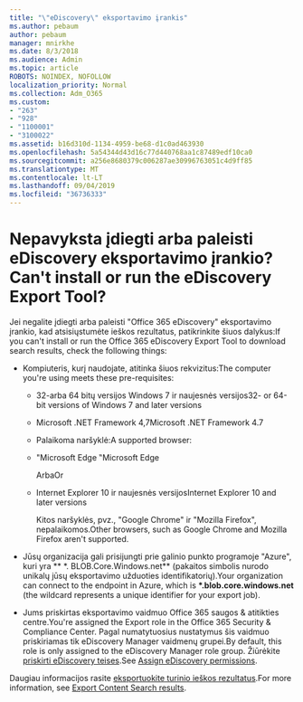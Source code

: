 ```yaml
---
title: "\"eDiscovery\" eksportavimo įrankis"
ms.author: pebaum
author: pebaum
manager: mnirkhe
ms.date: 8/3/2018
ms.audience: Admin
ms.topic: article
ROBOTS: NOINDEX, NOFOLLOW
localization_priority: Normal
ms.collection: Adm_O365
ms.custom:
- "263"
- "928"
- "1100001"
- "3100022"
ms.assetid: b16d310d-1134-4959-be68-d1c0ad463930
ms.openlocfilehash: 5a54344d43d16c77d440768aa1c87489edf10ca0
ms.sourcegitcommit: a256e8680379c006287ae30996763051c4d9ff85
ms.translationtype: MT
ms.contentlocale: lt-LT
ms.lasthandoff: 09/04/2019
ms.locfileid: "36736333"
---
```

# <a name="cant-install-or-run-the-ediscovery-export-tool"></a><span data-ttu-id="9428f-102">Nepavyksta įdiegti arba paleisti eDiscovery eksportavimo įrankio?</span><span class="sxs-lookup"><span data-stu-id="9428f-102">Can't install or run the eDiscovery Export Tool?</span></span>

<span data-ttu-id="9428f-103">Jei negalite įdiegti arba paleisti "Office 365 eDiscovery" eksportavimo įrankio, kad atsisiųstumėte ieškos rezultatus, patikrinkite šiuos dalykus:</span><span class="sxs-lookup"><span data-stu-id="9428f-103">If you can't install or run the Office 365 eDiscovery Export Tool to download search results, check the following things:</span></span>
  
- <span data-ttu-id="9428f-104">Kompiuteris, kurį naudojate, atitinka šiuos rekvizitus:</span><span class="sxs-lookup"><span data-stu-id="9428f-104">The computer you're using meets these pre-requisites:</span></span>

  - <span data-ttu-id="9428f-105">32-arba 64 bitų versijos Windows 7 ir naujesnės versijos</span><span class="sxs-lookup"><span data-stu-id="9428f-105">32- or 64-bit versions of Windows 7 and later versions</span></span>

  - <span data-ttu-id="9428f-106">Microsoft .NET Framework 4,7</span><span class="sxs-lookup"><span data-stu-id="9428f-106">Microsoft .NET Framework 4.7</span></span>

  - <span data-ttu-id="9428f-107">Palaikoma naršyklė:</span><span class="sxs-lookup"><span data-stu-id="9428f-107">A supported browser:</span></span>

  - <span data-ttu-id="9428f-108">"Microsoft Edge ‟</span><span class="sxs-lookup"><span data-stu-id="9428f-108">Microsoft Edge</span></span>

    <span data-ttu-id="9428f-109">Arba</span><span class="sxs-lookup"><span data-stu-id="9428f-109">Or</span></span>

  - <span data-ttu-id="9428f-110">Internet Explorer 10 ir naujesnės versijos</span><span class="sxs-lookup"><span data-stu-id="9428f-110">Internet Explorer 10 and later versions</span></span>

    <span data-ttu-id="9428f-111">Kitos naršyklės, pvz., "Google Chrome" ir "Mozilla Firefox", nepalaikomos.</span><span class="sxs-lookup"><span data-stu-id="9428f-111">Other browsers, such as Google Chrome and Mozilla Firefox aren't supported.</span></span>

- <span data-ttu-id="9428f-112">Jūsų organizacija gali prisijungti prie galinio punkto programoje "Azure", kuri yra \*\* \*. BLOB.Core.Windows.net\*\* (pakaitos simbolis nurodo unikalų jūsų eksportavimo užduoties identifikatorių).</span><span class="sxs-lookup"><span data-stu-id="9428f-112">Your organization can connect to the endpoint in Azure, which is **\*.blob.core.windows.net** (the wildcard represents a unique identifier for your export job).</span></span>

- <span data-ttu-id="9428f-113">Jums priskirtas eksportavimo vaidmuo Office 365 saugos &amp; atitikties centre.</span><span class="sxs-lookup"><span data-stu-id="9428f-113">You're assigned the Export role in the Office 365 Security &amp; Compliance Center.</span></span> <span data-ttu-id="9428f-114">Pagal numatytuosius nustatymus šis vaidmuo priskiriamas tik eDiscovery Manager vaidmenų grupei.</span><span class="sxs-lookup"><span data-stu-id="9428f-114">By default, this role is only assigned to the eDiscovery Manager role group.</span></span> <span data-ttu-id="9428f-115">Žiūrėkite [priskirti eDiscovery teises](https://docs.microsoft.com/office365/securitycompliance/assign-ediscovery-permissions).</span><span class="sxs-lookup"><span data-stu-id="9428f-115">See [Assign eDiscovery permissions](https://docs.microsoft.com/office365/securitycompliance/assign-ediscovery-permissions).</span></span>

<span data-ttu-id="9428f-116">Daugiau informacijos rasite [eksportuokite turinio ieškos rezultatus](https://docs.microsoft.com/office365/securitycompliance/export-search-results).</span><span class="sxs-lookup"><span data-stu-id="9428f-116">For more information, see [Export Content Search results](https://docs.microsoft.com/office365/securitycompliance/export-search-results).</span></span>
  